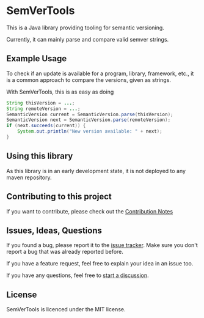 # SemVerTools

This is a Java library providing tooling for semantic versioning.

Currently, it can mainly parse and compare valid semver strings.

## Example Usage

To check if an update is available for a program, library, framework, etc.,
it is a common approach to compare the versions, given as strings.

With SemVerTools, this is as easy as doing

```java
String thisVersion = ...;
String remoteVersion = ...;
SemanticVersion current = SemanticVersion.parse(thisVersion);
SemanticVersion next = SemanticVersion.parse(remoteVersion);
if (next.succeeds(current)) {
    System.out.println("New version available: " + next);
}
```

## Using this library

As this library is in an early development state, it is not deployed to any maven repository.

## Contributing to this project

If you want to contribute, please check out the [Contribution Notes](CONTRIBUTING.md)

## Issues, Ideas, Questions

If you found a bug, please report it to the [issue tracker](https://github.com/eldoriarpg/SemVerTools/issues).
Make sure you don't report a bug that was already reported before.

If you have a feature request, feel free to explain your idea in an issue too.

If you have any questions, feel free to [start a discussion](https://github.com/eldoriarpg/SemVerTools/discussions/new).

## License

SemVerTools is licenced under the MIT license.